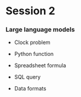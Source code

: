 # Session 2

### Large language models

- Clock problem

- Python function

- Spreadsheet formula

- SQL query

- Data formats
